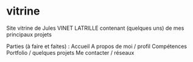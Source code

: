 # vitrine
Site vitrine de Jules VINET LATRILLE contenant (quelques uns) de mes principaux projets

Parties (à faire et faites) : 
Accueil
A propos de moi / profil
Compétences
Portfolio / quelques projets 
Me contacter / réseaux